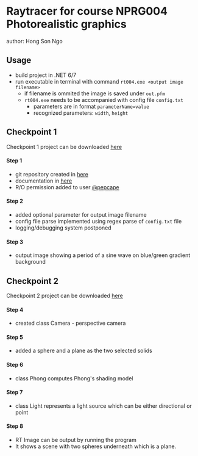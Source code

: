 # Raytracer for course NPRG004 Photorealistic graphics
author: Hong Son Ngo

## Usage
- build project in .NET 6/7
- run executable in terminal with command `rt004.exe <output image filename>`
  - if filename is ommited the image is saved under `out.pfm`
  - `rt004.exe` needs to be accompanied with config file `config.txt`
    - parameters are in format `parameterName=value`
    - recognized parameters: `width`, `height`

## Checkpoint 1
Checkpoint 1 project can be downloaded [here](https://github.com/ngohongs/nprg004/tree/be68e02708bdbadad413f0902dcecb7b3a8b21c3/src/rt004)
#### Step 1
- git repository created in [here](https://github.com/ngohongs/nprg004)
- documentation in [here](https://github.com/ngohongs/nprg004/blob/main/DOC.md)
- R/O permission added to user [@pepcape](https://github.com/pepcape/)
#### Step 2
- added optional parameter for output image filename
- config file parse implemented using regex parse of `config.txt` file
- logging/debugging system postponed
#### Step 3
- output image showing a period of a sine wave on blue/green gradient background  

## Checkpoint 2
Checkpoint 2 project can be downloaded [here](https://github.com/ngohongs/nprg004/tree/checkpoint-2/src/rt004)
#### Step 4
- created class Camera - perspective camera
#### Step 5
- added a sphere and a plane as the two selected solids 
#### Step 6
- class Phong computes Phong's shading model
#### Step 7
- class Light represents a light source which can be either directional or point 
#### Step 8
- RT Image can be output by running the program
- It shows a scene with two spheres underneath which is a plane.

